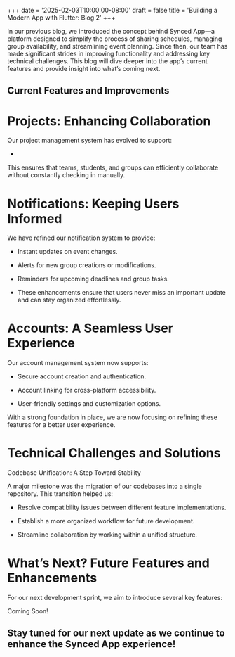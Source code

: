 +++
date = '2025-02-03T10:00:00-08:00'
draft = false
title = 'Building a Modern App with Flutter: Blog 2'
+++

In our previous blog, we introduced the concept behind Synced App—a platform designed to simplify the process of sharing schedules, managing group availability, and streamlining event planning. Since then, our team has made significant strides in improving functionality and addressing key technical challenges. This blog will dive deeper into the app’s current features and provide insight into what’s coming next.

## Current Features and Improvements

# Projects: Enhancing Collaboration

Our project management system has evolved to support:

 - 


This ensures that teams, students, and groups can efficiently collaborate without constantly checking in manually.

# Notifications: Keeping Users Informed

We have refined our notification system to provide:

 - Instant updates on event changes.

 - Alerts for new group creations or modifications.

 - Reminders for upcoming deadlines and group tasks.

 - These enhancements ensure that users never miss an important update and can stay organized effortlessly.

# Accounts: A Seamless User Experience

Our account management system now supports:

 - Secure account creation and authentication.

 - Account linking for cross-platform accessibility.

 - User-friendly settings and customization options.

With a strong foundation in place, we are now focusing on refining these features for a better user experience.

# Technical Challenges and Solutions

Codebase Unification: A Step Toward Stability

A major milestone was the migration of our codebases into a single repository. This transition helped us:

 - Resolve compatibility issues between different feature implementations.

 - Establish a more organized workflow for future development.

 - Streamline collaboration by working within a unified structure.

# What’s Next? Future Features and Enhancements

For our next development sprint, we aim to introduce several key features:

Coming Soon! 


## Stay tuned for our next update as we continue to enhance the Synced App experience!

